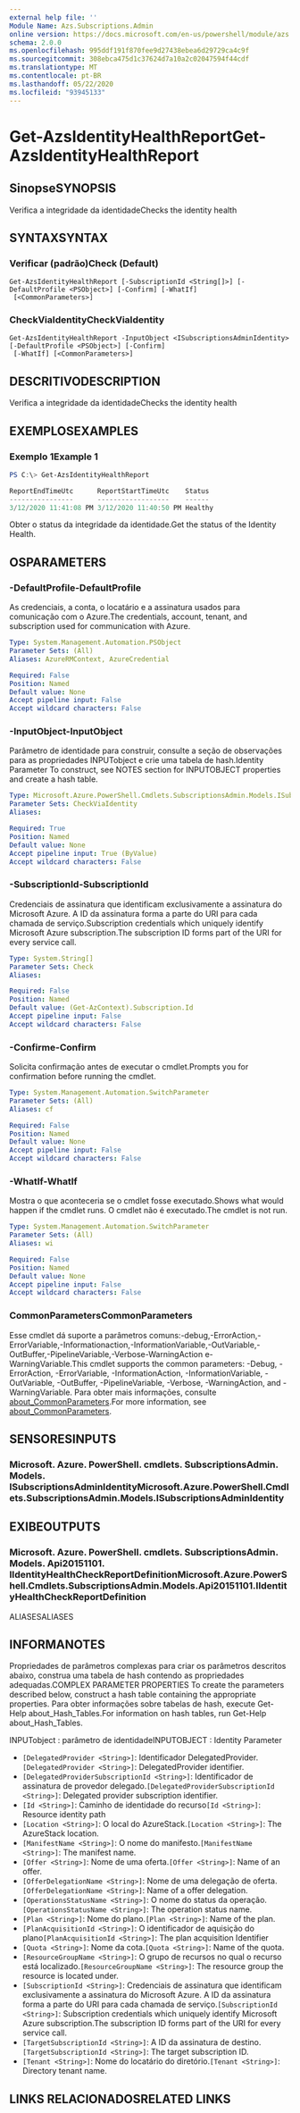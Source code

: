 ```yaml
---
external help file: ''
Module Name: Azs.Subscriptions.Admin
online version: https://docs.microsoft.com/en-us/powershell/module/azs.subscriptions.admin/get-azsidentityhealthreport
schema: 2.0.0
ms.openlocfilehash: 995ddf191f870fee9d27438ebea6d29729ca4c9f
ms.sourcegitcommit: 308ebca475d1c37624d7a10a2c02047594f44cdf
ms.translationtype: MT
ms.contentlocale: pt-BR
ms.lasthandoff: 05/22/2020
ms.locfileid: "93945133"
---
```

# <span data-ttu-id="52053-101">Get-AzsIdentityHealthReport</span><span class="sxs-lookup"><span data-stu-id="52053-101">Get-AzsIdentityHealthReport</span></span>

## <span data-ttu-id="52053-102">Sinopse</span><span class="sxs-lookup"><span data-stu-id="52053-102">SYNOPSIS</span></span>
<span data-ttu-id="52053-103">Verifica a integridade da identidade</span><span class="sxs-lookup"><span data-stu-id="52053-103">Checks the identity health</span></span>

## <span data-ttu-id="52053-104">SYNTAX</span><span class="sxs-lookup"><span data-stu-id="52053-104">SYNTAX</span></span>

### <span data-ttu-id="52053-105">Verificar (padrão)</span><span class="sxs-lookup"><span data-stu-id="52053-105">Check (Default)</span></span>
```
Get-AzsIdentityHealthReport [-SubscriptionId <String[]>] [-DefaultProfile <PSObject>] [-Confirm] [-WhatIf]
 [<CommonParameters>]
```

### <span data-ttu-id="52053-106">CheckViaIdentity</span><span class="sxs-lookup"><span data-stu-id="52053-106">CheckViaIdentity</span></span>
```
Get-AzsIdentityHealthReport -InputObject <ISubscriptionsAdminIdentity> [-DefaultProfile <PSObject>] [-Confirm]
 [-WhatIf] [<CommonParameters>]
```

## <span data-ttu-id="52053-107">DESCRITIVO</span><span class="sxs-lookup"><span data-stu-id="52053-107">DESCRIPTION</span></span>
<span data-ttu-id="52053-108">Verifica a integridade da identidade</span><span class="sxs-lookup"><span data-stu-id="52053-108">Checks the identity health</span></span>

## <span data-ttu-id="52053-109">EXEMPLOS</span><span class="sxs-lookup"><span data-stu-id="52053-109">EXAMPLES</span></span>

### <span data-ttu-id="52053-110">Exemplo 1</span><span class="sxs-lookup"><span data-stu-id="52053-110">Example 1</span></span>
```powershell
PS C:\> Get-AzsIdentityHealthReport

ReportEndTimeUtc      ReportStartTimeUtc    Status 
----------------      ------------------    ------ 
3/12/2020 11:41:08 PM 3/12/2020 11:40:50 PM Healthy
```

<span data-ttu-id="52053-111">Obter o status da integridade da identidade.</span><span class="sxs-lookup"><span data-stu-id="52053-111">Get the status of the Identity Health.</span></span>

## <span data-ttu-id="52053-112">OS</span><span class="sxs-lookup"><span data-stu-id="52053-112">PARAMETERS</span></span>

### <span data-ttu-id="52053-113">-DefaultProfile</span><span class="sxs-lookup"><span data-stu-id="52053-113">-DefaultProfile</span></span>
<span data-ttu-id="52053-114">As credenciais, a conta, o locatário e a assinatura usados para comunicação com o Azure.</span><span class="sxs-lookup"><span data-stu-id="52053-114">The credentials, account, tenant, and subscription used for communication with Azure.</span></span>

```yaml
Type: System.Management.Automation.PSObject
Parameter Sets: (All)
Aliases: AzureRMContext, AzureCredential

Required: False
Position: Named
Default value: None
Accept pipeline input: False
Accept wildcard characters: False

```

### <span data-ttu-id="52053-115">-InputObject</span><span class="sxs-lookup"><span data-stu-id="52053-115">-InputObject</span></span>
<span data-ttu-id="52053-116">Parâmetro de identidade para construir, consulte a seção de observações para as propriedades INPUTobject e crie uma tabela de hash.</span><span class="sxs-lookup"><span data-stu-id="52053-116">Identity Parameter To construct, see NOTES section for INPUTOBJECT properties and create a hash table.</span></span>

```yaml
Type: Microsoft.Azure.PowerShell.Cmdlets.SubscriptionsAdmin.Models.ISubscriptionsAdminIdentity
Parameter Sets: CheckViaIdentity
Aliases:

Required: True
Position: Named
Default value: None
Accept pipeline input: True (ByValue)
Accept wildcard characters: False

```

### <span data-ttu-id="52053-117">-SubscriptionId</span><span class="sxs-lookup"><span data-stu-id="52053-117">-SubscriptionId</span></span>
<span data-ttu-id="52053-118">Credenciais de assinatura que identificam exclusivamente a assinatura do Microsoft Azure. A ID da assinatura forma a parte do URI para cada chamada de serviço.</span><span class="sxs-lookup"><span data-stu-id="52053-118">Subscription credentials which uniquely identify Microsoft Azure subscription.The subscription ID forms part of the URI for every service call.</span></span>

```yaml
Type: System.String[]
Parameter Sets: Check
Aliases:

Required: False
Position: Named
Default value: (Get-AzContext).Subscription.Id
Accept pipeline input: False
Accept wildcard characters: False

```

### <span data-ttu-id="52053-119">-Confirme</span><span class="sxs-lookup"><span data-stu-id="52053-119">-Confirm</span></span>
<span data-ttu-id="52053-120">Solicita confirmação antes de executar o cmdlet.</span><span class="sxs-lookup"><span data-stu-id="52053-120">Prompts you for confirmation before running the cmdlet.</span></span>

```yaml
Type: System.Management.Automation.SwitchParameter
Parameter Sets: (All)
Aliases: cf

Required: False
Position: Named
Default value: None
Accept pipeline input: False
Accept wildcard characters: False

```

### <span data-ttu-id="52053-121">-WhatIf</span><span class="sxs-lookup"><span data-stu-id="52053-121">-WhatIf</span></span>
<span data-ttu-id="52053-122">Mostra o que aconteceria se o cmdlet fosse executado.</span><span class="sxs-lookup"><span data-stu-id="52053-122">Shows what would happen if the cmdlet runs.</span></span>
<span data-ttu-id="52053-123">O cmdlet não é executado.</span><span class="sxs-lookup"><span data-stu-id="52053-123">The cmdlet is not run.</span></span>

```yaml
Type: System.Management.Automation.SwitchParameter
Parameter Sets: (All)
Aliases: wi

Required: False
Position: Named
Default value: None
Accept pipeline input: False
Accept wildcard characters: False

```

### <span data-ttu-id="52053-124">CommonParameters</span><span class="sxs-lookup"><span data-stu-id="52053-124">CommonParameters</span></span>
<span data-ttu-id="52053-125">Esse cmdlet dá suporte a parâmetros comuns:-debug,-ErrorAction,-ErrorVariable,-Informationaction,-InformationVariable,-OutVariable,-OutBuffer,-PipelineVariable,-Verbose-WarningAction e-WarningVariable.</span><span class="sxs-lookup"><span data-stu-id="52053-125">This cmdlet supports the common parameters: -Debug, -ErrorAction, -ErrorVariable, -InformationAction, -InformationVariable, -OutVariable, -OutBuffer, -PipelineVariable, -Verbose, -WarningAction, and -WarningVariable.</span></span> <span data-ttu-id="52053-126">Para obter mais informações, consulte [about_CommonParameters](http://go.microsoft.com/fwlink/?LinkID=113216).</span><span class="sxs-lookup"><span data-stu-id="52053-126">For more information, see [about_CommonParameters](http://go.microsoft.com/fwlink/?LinkID=113216).</span></span>

## <span data-ttu-id="52053-127">SENSORES</span><span class="sxs-lookup"><span data-stu-id="52053-127">INPUTS</span></span>

### <span data-ttu-id="52053-128">Microsoft. Azure. PowerShell. cmdlets. SubscriptionsAdmin. Models. ISubscriptionsAdminIdentity</span><span class="sxs-lookup"><span data-stu-id="52053-128">Microsoft.Azure.PowerShell.Cmdlets.SubscriptionsAdmin.Models.ISubscriptionsAdminIdentity</span></span>

## <span data-ttu-id="52053-129">EXIBE</span><span class="sxs-lookup"><span data-stu-id="52053-129">OUTPUTS</span></span>

### <span data-ttu-id="52053-130">Microsoft. Azure. PowerShell. cmdlets. SubscriptionsAdmin. Models. Api20151101. IIdentityHealthCheckReportDefinition</span><span class="sxs-lookup"><span data-stu-id="52053-130">Microsoft.Azure.PowerShell.Cmdlets.SubscriptionsAdmin.Models.Api20151101.IIdentityHealthCheckReportDefinition</span></span>

<span data-ttu-id="52053-131">ALIASES</span><span class="sxs-lookup"><span data-stu-id="52053-131">ALIASES</span></span>

## <span data-ttu-id="52053-132">INFORMA</span><span class="sxs-lookup"><span data-stu-id="52053-132">NOTES</span></span>

<span data-ttu-id="52053-133">Propriedades de parâmetros complexas para criar os parâmetros descritos abaixo, construa uma tabela de hash contendo as propriedades adequadas.</span><span class="sxs-lookup"><span data-stu-id="52053-133">COMPLEX PARAMETER PROPERTIES To create the parameters described below, construct a hash table containing the appropriate properties.</span></span> <span data-ttu-id="52053-134">Para obter informações sobre tabelas de hash, execute Get-Help about_Hash_Tables.</span><span class="sxs-lookup"><span data-stu-id="52053-134">For information on hash tables, run Get-Help about_Hash_Tables.</span></span>

<span data-ttu-id="52053-135">INPUTobject <ISubscriptionsAdminIdentity> : parâmetro de identidade</span><span class="sxs-lookup"><span data-stu-id="52053-135">INPUTOBJECT <ISubscriptionsAdminIdentity>: Identity Parameter</span></span>
  - <span data-ttu-id="52053-136">`[DelegatedProvider <String>]`: Identificador DelegatedProvider.</span><span class="sxs-lookup"><span data-stu-id="52053-136">`[DelegatedProvider <String>]`: DelegatedProvider identifier.</span></span>
  - <span data-ttu-id="52053-137">`[DelegatedProviderSubscriptionId <String>]`: Identificador de assinatura de provedor delegado.</span><span class="sxs-lookup"><span data-stu-id="52053-137">`[DelegatedProviderSubscriptionId <String>]`: Delegated provider subscription identifier.</span></span>
  - <span data-ttu-id="52053-138">`[Id <String>]`: Caminho de identidade do recurso</span><span class="sxs-lookup"><span data-stu-id="52053-138">`[Id <String>]`: Resource identity path</span></span>
  - <span data-ttu-id="52053-139">`[Location <String>]`: O local do AzureStack.</span><span class="sxs-lookup"><span data-stu-id="52053-139">`[Location <String>]`: The AzureStack location.</span></span>
  - <span data-ttu-id="52053-140">`[ManifestName <String>]`: O nome do manifesto.</span><span class="sxs-lookup"><span data-stu-id="52053-140">`[ManifestName <String>]`: The manifest name.</span></span>
  - <span data-ttu-id="52053-141">`[Offer <String>]`: Nome de uma oferta.</span><span class="sxs-lookup"><span data-stu-id="52053-141">`[Offer <String>]`: Name of an offer.</span></span>
  - <span data-ttu-id="52053-142">`[OfferDelegationName <String>]`: Nome de uma delegação de oferta.</span><span class="sxs-lookup"><span data-stu-id="52053-142">`[OfferDelegationName <String>]`: Name of a offer delegation.</span></span>
  - <span data-ttu-id="52053-143">`[OperationsStatusName <String>]`: O nome do status da operação.</span><span class="sxs-lookup"><span data-stu-id="52053-143">`[OperationsStatusName <String>]`: The operation status name.</span></span>
  - <span data-ttu-id="52053-144">`[Plan <String>]`: Nome do plano.</span><span class="sxs-lookup"><span data-stu-id="52053-144">`[Plan <String>]`: Name of the plan.</span></span>
  - <span data-ttu-id="52053-145">`[PlanAcquisitionId <String>]`: O identificador de aquisição do plano</span><span class="sxs-lookup"><span data-stu-id="52053-145">`[PlanAcquisitionId <String>]`: The plan acquisition Identifier</span></span>
  - <span data-ttu-id="52053-146">`[Quota <String>]`: Nome da cota.</span><span class="sxs-lookup"><span data-stu-id="52053-146">`[Quota <String>]`: Name of the quota.</span></span>
  - <span data-ttu-id="52053-147">`[ResourceGroupName <String>]`: O grupo de recursos no qual o recurso está localizado.</span><span class="sxs-lookup"><span data-stu-id="52053-147">`[ResourceGroupName <String>]`: The resource group the resource is located under.</span></span>
  - <span data-ttu-id="52053-148">`[SubscriptionId <String>]`: Credenciais de assinatura que identificam exclusivamente a assinatura do Microsoft Azure. A ID da assinatura forma a parte do URI para cada chamada de serviço.</span><span class="sxs-lookup"><span data-stu-id="52053-148">`[SubscriptionId <String>]`: Subscription credentials which uniquely identify Microsoft Azure subscription.The subscription ID forms part of the URI for every service call.</span></span>
  - <span data-ttu-id="52053-149">`[TargetSubscriptionId <String>]`: A ID da assinatura de destino.</span><span class="sxs-lookup"><span data-stu-id="52053-149">`[TargetSubscriptionId <String>]`: The target subscription ID.</span></span>
  - <span data-ttu-id="52053-150">`[Tenant <String>]`: Nome do locatário do diretório.</span><span class="sxs-lookup"><span data-stu-id="52053-150">`[Tenant <String>]`: Directory tenant name.</span></span>

## <span data-ttu-id="52053-151">LINKS RELACIONADOS</span><span class="sxs-lookup"><span data-stu-id="52053-151">RELATED LINKS</span></span>

